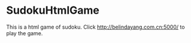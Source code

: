 # SudokuHtmlGame
This is a html game of sudoku.
Click  http://belindayang.com.cn:5000/  to  play the game.
